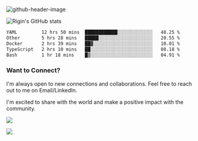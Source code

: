 
![github-header-image](https://github.com/riginoommen/riginoommen/assets/3840244/889cae65-df55-4cda-86cc-bf21bf1f2e96)

![Rigin's GitHub stats](https://github-readme-stats.vercel.app/api?username=riginoommen\&show_icons=true\&show=reviews,discussions_started,discussions_answered,prs_merged,prs_merged_percentage)


<!--START_SECTION:waka-->

```txt
YAML         12 hrs 50 mins  ████████████░░░░░░░░░░░░░   48.25 %
Other        5 hrs 28 mins   █████░░░░░░░░░░░░░░░░░░░░   20.55 %
Docker       2 hrs 39 mins   ██▓░░░░░░░░░░░░░░░░░░░░░░   10.01 %
TypeScript   2 hrs 10 mins   ██░░░░░░░░░░░░░░░░░░░░░░░   08.18 %
Bash         1 hr 18 mins    █▒░░░░░░░░░░░░░░░░░░░░░░░   04.91 %
```

<!--END_SECTION:waka-->

### Want to Connect?

I'm always open to new connections and collaborations. Feel free to reach out to me on Email/LinkedIn.

I'm excited to share with the world and make a positive impact with the community.

![](https://komarev.com/ghpvc/?username=riginoommen)

![](https://hit.yhype.me/github/profile?user_id=3840244)

